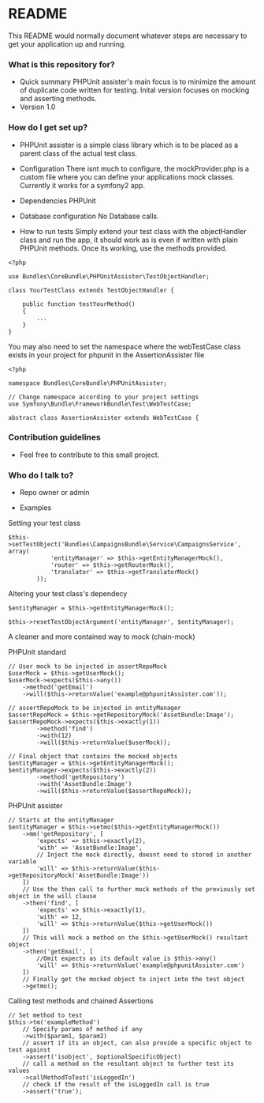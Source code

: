 # README #

This README would normally document whatever steps are necessary to get your application up and running.

### What is this repository for? ###

* Quick summary
PHPUnit assister's main focus is to minimize the amount of duplicate code written for testing. Inital version focuses on mocking and asserting methods.
* Version 1.0

### How do I get set up? ###

* PHPUnit assister is a simple class library which is to be placed as a parent class of the actual test class.

* Configuration
There isnt much to configure, the mockProvider.php is a custom file where you can define your applications mock classes. Currently it works for a symfony2 app.
* Dependencies
PHPUnit
* Database configuration
No Database calls.
* How to run tests
Simply extend your test class with the objectHandler class and run the app, it should work as is even if written with plain PHPUnit methods. Once its working, use the methods provided.

```
<?php

use Bundles\CoreBundle\PHPUnitAssister\TestObjectHandler;

class YourTestClass extends TestObjectHandler {

    public function testYourMethod()
    {
        ...
    }
}
```

You may also need to set the namespace where the webTestCase class exists in your project for phpunit in the AssertionAssister file
```
<?php

namespace Bundles\CoreBundle\PHPUnitAssister;

// Change namespace according to your project settings
use Symfony\Bundle\FrameworkBundle\Test\WebTestCase;

abstract class AssertionAssister extends WebTestCase {

```

### Contribution guidelines ###

* Feel free to contribute to this small project.

### Who do I talk to? ###

* Repo owner or admin

* Examples

Setting your test class
```
$this->setTestObject('Bundles\CampaignsBundle\Service\CampaignsService', array(
            'entityManager' => $this->getEntityManagerMock(),
            'router' => $this->getRouterMock(),
            'translator' => $this->getTranslatorMock()
        ));
```

Altering your test class's dependecy
```
$entityManager = $this->getEntityManagerMock();

$this->resetTestObjectArgument('entityManager', $entityManager);
```

A cleaner and more contained way to mock (chain-mock)

PHPUnit standard
```
// User mock to be injected in assertRepoMock
$userMock = $this->getUserMock();
$userMock->expects($this->any())
	->method('getEmail')
	->will($this->returnValue('example@phpunitAssister.com'));

// assertRepoMock to be injected in entityManager
$assertRepoMock = $this->getRepositoryMock('AssetBundle:Image');
$assertRepoMock->expects($this->exactly(1))
        ->method('find')
        ->with(12)
        ->will($this->returnValue($userMock));

// Final object that contains the mocked objects
$entityManager = $this->getEntityManagerMock();
$entityManager->expects($this->exactly(2))
        ->method('getRepository')
        ->with('AssetBundle:Image')
        ->will($this->returnValue($assertRepoMock));
```

PHPUnit assister
```
// Starts at the entityManager
$entityManager = $this->setmo($this->getEntityManagerMock())
	->mm('getRepository', [
		'expects' => $this->exactly(2),
		'with' => 'AssetBundle:Image',
		// Inject the mock directly, doesnt need to stored in another variable
		'will' => $this->returnValue($this->getRepositoryMock('AssetBundle:Image'))
	])
	// Use the then call to further mock methods of the previously set object in the will clause
	->then('find', [
		'expects' => $this->exactly(1),
		'with' => 12,
		'will' => $this->returnValue($this->getUserMock())
	])
	// This will mock a method on the $this->getUserMock() resultant object
	->then('getEmail', [
		//Omit expects as its default value is $this->any()
		'will' => $this->returnValue('example@phpunitAssister.com')
	])
	// Finally get the mocked object to inject into the test object
	->getmo();
```

Calling test methods and chained Assertions
```
// Set method to test
$this->tm('exampleMethod')
	// Specify params of method if any
	->with($param1, $param2)
	// assert if its an object, can also provide a specific object to test against
	->assert('isobject', $optionalSpecificObject)
	// call a method on the resultant object to further test its values
	->callMethodToTest('isLoggedIn')
	// check if the result of the isLoggedIn call is true
	->assert('true');
```